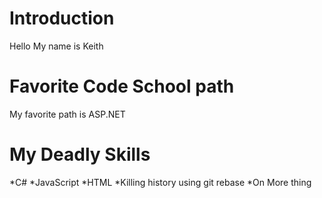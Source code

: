 Introduction
================
Hello My name is Keith

Favorite Code School path
===========================
My favorite path is ASP.NET

My Deadly Skills
==========================
*C#
*JavaScript
*HTML
*Killing history using git rebase
*On More thing
